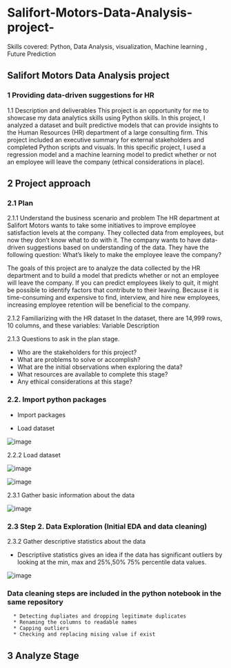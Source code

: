 # Salifort-Motors-Data-Analysis-project-
Skills covered: Python, Data Analysis, visualization, Machine learning , Future Prediction 
## Salifort Motors Data Analysis project 

### 1 Providing data-driven suggestions for HR 
1.1 Description and deliverables 
This project is an opportunity for me to showcase my data analytics skills using Python skills. In this project, I analyzed a dataset and built predictive models that can provide insights to the Human Resources (HR) department of a large consulting firm. 
This project included an executive summary for external stakeholders and completed Python scripts and visuals. In this specific project, I used a regression model and a machine learning model to predict whether or not an employee will leave the company (ethical considerations in place). 

## 2 Project approach 
### 2.1 Plan 

2.1.1 Understand the business scenario and problem 
The HR department at Salifort Motors wants to take some initiatives to improve employee satisfaction levels at the company. They collected data from employees, but now they don’t know what to do with it. The company wants to have data-driven suggestions based on understanding of the data. They have the following question: What’s likely to make the employee leave the company? 

The goals of this project are to analyze the data collected by the HR department and to build a model that predicts whether or not an employee will leave the company. 
If you can predict employees likely to quit, it might be possible to identify factors that contribute to their leaving. Because it is time-consuming and expensive to find, interview, and hire new employees, increasing employee retention will be beneficial to the company. 

2.1.2 Familiarizing with the HR dataset 
In the dataset, there are 14,999 rows, 10 columns, and these variables: 
Variable Description 

2.1.3 Questions to ask in the plan stage. 
*  Who are the stakeholders for this project? 
*  What are problems to solve or accomplish? 
*  What are the initial observations when exploring the data? 
*  What resources are available to complete this stage? 
*  Any ethical considerations at this stage?

### 2.2. Import python packages  
*  Import packages 

*  Load dataset
  
![image](https://github.com/user-attachments/assets/62398072-ed5d-486e-82ee-110cf3730a2f)


2.2.2 Load dataset

![image](https://github.com/user-attachments/assets/538b8cd7-8947-4fe3-923b-2782d58b20aa)

![image](https://github.com/user-attachments/assets/26a2a41a-7988-4d4d-983c-be5956ac4365)

2.3.1 Gather basic information about the data  

![image](https://github.com/user-attachments/assets/9fe055e9-3162-42ff-9bb0-b6d08454ffcb)

### 2.3 Step 2. Data Exploration (Initial EDA and data cleaning) 


2.3.2 Gather descriptive statistics about the data 
* Descriptiive statistics gives an idea if the data has significant outliers by looking at the min, max and 25%,50% 75% percentile data values.
   
![image](https://github.com/user-attachments/assets/7fc9049a-4014-4241-9c40-980a0b57ba45)

  ### Data cleaning steps are included in the python notebook in the same repository 
      * Detecting dupliates and dropping legitimate duplicates
      * Renaming the columns to readable names
      * Capping outliers
      * Checking and replacing mising value if exist
        
## 3  Analyze Stage 

